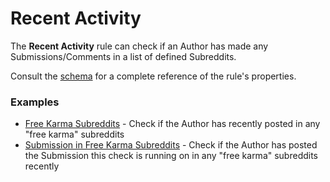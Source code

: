 # Recent Activity

The **Recent Activity** rule can check if an Author has made any Submissions/Comments in a list of defined Subreddits.

Consult the [schema](https://json-schema.app/view/%23%2Fdefinitions%2FRecentActivityRuleJSONConfig?url=https%3A%2F%2Fraw.githubusercontent.com%2FFoxxMD%2Freddit-context-bot%2Fmaster%2Fsrc%2FSchema%2FApp.json) for a complete reference of the rule's properties.

### Examples

* [Free Karma Subreddits](/examples/recentActivity/freeKarma.json5) - Check if the Author has recently posted in any "free karma" subreddits
* [Submission in Free Karma Subreddits](/examples/recentActivity/freeKarmaOnSubmission.json5) - Check if the Author has posted the Submission this check is running on in any "free karma" subreddits recently
